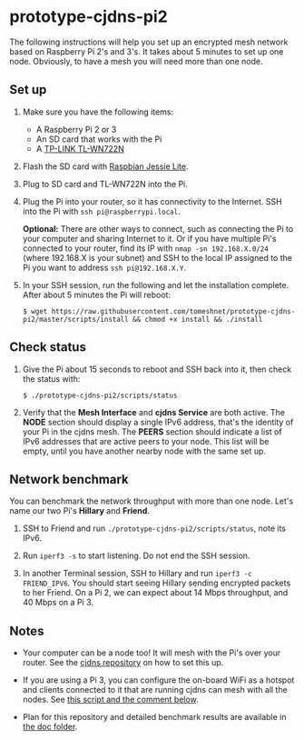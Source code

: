 # prototype-cjdns-pi2

The following instructions will help you set up an encrypted mesh network based on Raspberry Pi 2's and 3's. It takes about 5 minutes to set up one node. Obviously, to have a mesh you will need more than one node.

## Set up

1. Make sure you have the following items:

    * A Raspberry Pi 2 or 3
    * An SD card that works with the Pi
    * A [TP-LINK TL-WN722N](http://www.tp-link.com/en/products/details/TL-WN722N.html)

1. Flash the SD card with [Raspbian Jessie Lite](https://www.raspberrypi.org/downloads/raspbian/). 

1. Plug to SD card and TL-WN722N into the Pi.

1. Plug the Pi into your router, so it has connectivity to the Internet. SSH into the Pi with `ssh pi@raspberrypi.local`.

    **Optional:** There are other ways to connect, such as connecting the Pi to your computer and sharing Internet to it. Or if you have multiple Pi's connected to your router, find its IP with `nmap -sn 192.168.X.0/24` (where 192.168.X is your subnet) and SSH to the local IP assigned to the Pi you want to address `ssh pi@192.168.X.Y`.

1. In your SSH session, run the following and let the installation complete. After about 5 minutes the Pi will reboot:

    ```
    $ wget https://raw.githubusercontent.com/tomeshnet/prototype-cjdns-pi2/master/scripts/install && chmod +x install && ./install
    ```

## Check status

1. Give the Pi about 15 seconds to reboot and SSH back into it, then check the status with:

    ```
    $ ./prototype-cjdns-pi2/scripts/status
    ```

1. Verify that the **Mesh Interface** and **cjdns Service** are both active. The **NODE** section should display a single IPv6 address, that's the identity of your Pi in the cjdns mesh. The **PEERS** section should indicate a list of IPv6 addresses that are active peers to your node. This list will be empty, until you have another nearby node with the same set up.

## Network benchmark

You can benchmark the network throughput with more than one node. Let's name our two Pi's **Hillary** and **Friend**.

1. SSH to Friend and run `./prototype-cjdns-pi2/scripts/status`, note its IPv6.

1. Run `iperf3 -s` to start listening. Do not end the SSH session.

1. In another Terminal session, SSH to Hillary and run `iperf3 -c FRIEND_IPV6`. You should start seeing Hillary sending encrypted packets to her Friend. On a Pi 2, we can expect about 14 Mbps throughput, and 40 Mbps on a Pi 3.

## Notes

* Your computer can be a node too! It will mesh with the Pi's over your router. See the [cjdns repository](https://github.com/cjdelisle/cjdns) on how to set this up.

* If you are using a Pi 3, you can configure the on-board WiFi as a hotspot and clients connected to it that are running cjdns can mesh with all the nodes. See [this script and the comment below](https://gist.github.com/benhylau/b51f8cb44b8ffcc7f584b584204d2bc4).

* Plan for this repository and detailed benchmark results are available in [the doc folder](https://github.com/tomeshnet/prototype-cjdns-pi2/blob/master/docs/).
